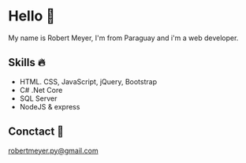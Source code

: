 # Hello 👋
My name is Robert Meyer, I'm from Paraguay and i'm a web developer. 
## Skills 🔥
* HTML. CSS, JavaScript, jQuery, Bootstrap
* C# .Net Core
* SQL Server
* NodeJS & express
## Conctact 📧
robertmeyer.py@gmail.com

